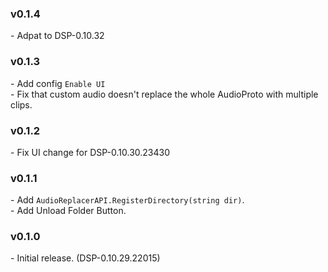 ### v0.1.4
\- Adpat to DSP-0.10.32  

### v0.1.3
\- Add config `Enable UI`  
\- Fix that custom audio doesn't replace the whole AudioProto with multiple clips.  

### v0.1.2
\- Fix UI change for DSP-0.10.30.23430  

### v0.1.1
\- Add `AudioReplacerAPI.RegisterDirectory(string dir)`.  
\- Add Unload Folder Button.  

### v0.1.0
\- Initial release. (DSP-0.10.29.22015)  